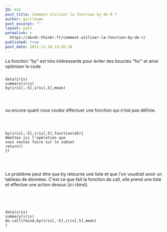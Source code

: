 ```yaml
---
ID: 632
post_title: Comment utiliser la fonction by de R ?
author: guillaume
post_excerpt: ""
layout: post
permalink: >
  https://abcdr.thinkr.fr/comment-utiliser-la-fonction-by-de-r/
published: true
post_date: 2011-11-10 12:26:10
---
```

La fonction "by" est très intéressante pour éviter des boucles "for" et ainsi optimiser le code<br /> <pre><code><p>data(iris)<br />summary(iris)<br />by(iris[,-5],iris[,5],mean)<br /> </p></code></pre> <br />ou encore quant vous voulez effectuer une fonction qui n'est pas définie.<br /><br /> <pre><code><br /> by(iris[,-5],iris[,5],function(ob){<br />#mettez ici l'opération que vous voulez faire sur le subset<br />return()<br />})<br />  <br /> </code></pre> <br />Le problème peut être que by retourne une liste et que l'on voudrait avoir un tableau de données. C'est ce que fait la fonction do.call, elle prend une liste et effectue une action dessus (ici rbind).<br /><br /> <pre><code><br /> <br />data(iris)<br />summary(iris)<br />do.call(rbind,by(iris[,-5],iris[,5],mean) )<br /><br /> </code></pre>
